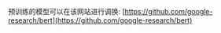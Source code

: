 预训练的模型可以在该网站进行调换:
[https://github.com/google-research/bert](https://github.com/google-research/bert)
